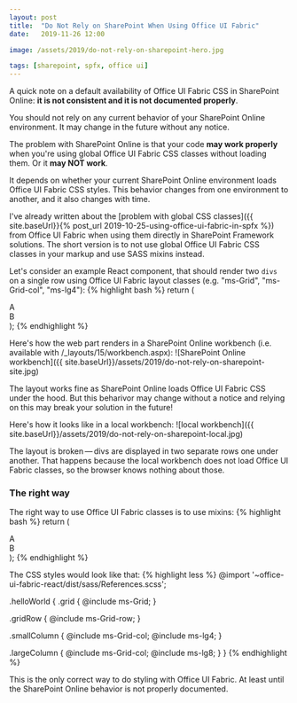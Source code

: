 ```yaml
---
layout: post
title:  "Do Not Rely on SharePoint When Using Office UI Fabric"
date:   2019-11-26 12:00

image: /assets/2019/do-not-rely-on-sharepoint-hero.jpg

tags: [sharepoint, spfx, office ui]
---
```


A quick note on a default availability of Office UI Fabric CSS in SharePoint Online: **it is not consistent and it is not documented properly**.

You should not rely on any current behavior of your SharePoint Online environment. It may change in the future without any notice.

The problem with SharePoint Online is that your code **may work properly** when you're using global Office UI Fabric CSS classes without loading them. Or it **may NOT work**.

It depends on whether your current SharePoint Online environment loads Office UI Fabric CSS styles. This behavior changes from one environment to another, and it also changes with time.

I've already written about the [problem with global CSS classes]({{ site.baseUrl}}{% post_url 2019-10-25-using-office-ui-fabric-in-spfx %}) from Office UI Fabric when using them directly in SharePoint Framework solutions. The short version is to not use global Office UI Fabric CSS classes in your markup and use SASS mixins instead.

Let's consider an example React component, that should render two `divs` on a single row using Office UI Fabric layout classes (e.g. "ms-Grid", "ms-Grid-col", "ms-lg4"):
{% highlight bash %}
return (
<div className={styles.helloWorld}>
  <div className="ms-Grid">
    <div className="ms-Grid-row">
      <div className="ms-Grid-col ms-lg4">
        <div className={styles.demoBlock}>A</div>
      </div>
      <div className="ms-Grid-col ms-lg8">
        <div className={styles.demoBlock}>B</div>
      </div>
    </div>
  </div>
</div>
);
{% endhighlight %}

Here's how the web part renders in a SharePoint Online workbench (i.e. available with /_layouts/15/workbench.aspx):
![SharePoint Online workbench]({{ site.baseUrl}}/assets/2019/do-not-rely-on-sharepoint-site.jpg)

The layout works fine as SharePoint Online loads Office UI Fabric CSS under the hood. But this beharivor may change without a notice and relying on this may break your solution in the future!

Here's how it looks like in a local workbench:
![local workbench]({{ site.baseUrl}}/assets/2019/do-not-rely-on-sharepoint-local.jpg)

The layout is broken&thinsp;&mdash;&thinsp;divs are displayed in two separate rows one under another. That happens because the local workbench does not load Office UI Fabric classes, so the browser knows nothing about those.

### The right way
The right way to use Office UI Fabric classes is to use mixins:
{% highlight bash %}
return (
<div className={styles.helloWorld}>
  <div className={styles.grid}>
    <div className={styles.gridRow}>
    <div className={styles.smallColumn}>
      <div className={styles.demoBlock}>A</div>
    </div>
    <div className={styles.largeColumn}>
      <div className={styles.demoBlock}>B</div>
    </div>
    </div>
  </div>
</div>
);
{% endhighlight %}


The CSS styles would look like that:
{% highlight less %}
@import '~office-ui-fabric-react/dist/sass/References.scss';

.helloWorld {
  .grid {
    @include ms-Grid;
  }

  .gridRow {
    @include ms-Grid-row;
  }

  .smallColumn {
    @include ms-Grid-col;
    @include ms-lg4;
  }

  .largeColumn {
    @include ms-Grid-col;
    @include ms-lg8;
  }
}
{% endhighlight %}


This is the only correct way to do styling with Office UI Fabric. At least until the SharePoint Online behavior is not properly documented.
